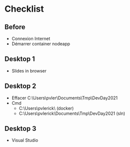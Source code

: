 # Checklist

## Before

- Connexion Internet
- Démarrer container nodeapp

## Desktop 1

- Slides in browser

## Desktop 2

- Effacer C:\Users\pvler\Documents\Tmp\DevDay2021
- Cmd
  - C:\Users\pvlerick\ (docker)
  - C:\Users\pvlerick\Documents\Tmp\DevDay2021 (sln)

## Desktop 3

- Visual Studio 